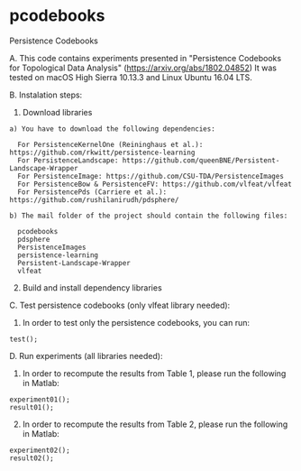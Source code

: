 # pcodebooks
Persistence Codebooks

A. This code contains experiments presented in "Persistence Codebooks for Topological Data Analysis" (https://arxiv.org/abs/1802.04852)
   It was tested on macOS High Sierra 10.13.3 and Linux Ubuntu 16.04 LTS.

B. Instalation steps:

  1. Download libraries

    a) You have to download the following dependencies:

      For PersistenceKernelOne (Reininghaus et al.): https://github.com/rkwitt/persistence-learning
      For PersistenceLandscape: https://github.com/queenBNE/Persistent-Landscape-Wrapper
      For PersistenceImage: https://github.com/CSU-TDA/PersistenceImages
      For PersistenceBow & PersistenceFV: https://github.com/vlfeat/vlfeat
      For PersistencePds (Carriere et al.): https://github.com/rushilanirudh/pdsphere/

    b) The mail folder of the project should contain the following files:

      pcodebooks
      pdsphere
      PersistenceImages
      persistence-learning
      Persistent-Landscape-Wrapper
      vlfeat

  2. Build and install dependency libraries

C. Test persistence codebooks (only vlfeat library needed):

  1. In order to test only the persistence codebooks, you can run:

    test();

D. Run experiments (all libraries needed):

  1. In order to recompute the results from Table 1, please run the following in Matlab:

    experiment01();
    result01();

  2. In order to recompute the results from Table 2, please run the following in Matlab:

    experiment02();
    result02();
